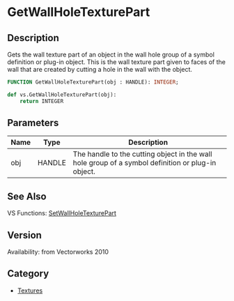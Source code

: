# GetWallHoleTexturePart

## Description
Gets the wall texture part of an object in the wall hole group of a symbol definition or plug-in object.  This is the wall texture part given to faces of the wall that are created by cutting a hole in the wall with the object.

```pascal
FUNCTION GetWallHoleTexturePart(obj : HANDLE): INTEGER;
```

```python
def vs.GetWallHoleTexturePart(obj):
    return INTEGER
```

## Parameters
|Name|Type|Description|
|---|---|---|
|obj|HANDLE|The handle to the cutting object in the wall hole group of a symbol definition or plug-in object.|

## See Also
VS Functions:
[SetWallHoleTexturePart](SetWallHoleTexturePart.md)

## Version
Availability: from Vectorworks 2010

## Category
* [Textures](../Categories/Textures.md)

